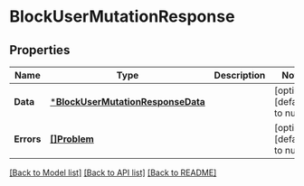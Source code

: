 # BlockUserMutationResponse

## Properties
Name | Type | Description | Notes
------------ | ------------- | ------------- | -------------
**Data** | [***BlockUserMutationResponseData**](BlockUserMutationResponse_data.md) |  | [optional] [default to null]
**Errors** | [**[]Problem**](Problem.md) |  | [optional] [default to null]

[[Back to Model list]](../README.md#documentation-for-models) [[Back to API list]](../README.md#documentation-for-api-endpoints) [[Back to README]](../README.md)

